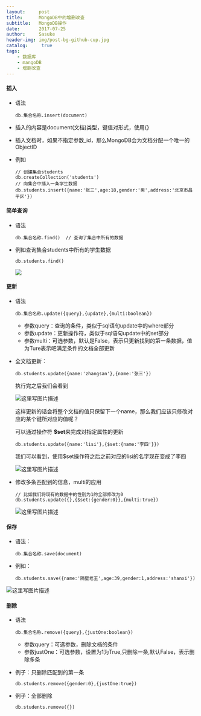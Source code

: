 ```yaml
---
layout:     post
title:      MongoDB中的增删改查 
subtitle:   MongoDB操作
date:       2017-07-25
author:     Sasuke
header-img: img/post-bg-github-cup.jpg
catalog: 	 true
tags:
    - 数据库
    - mangoDB
    - 增删改查
---
```


#### **插入**

- 语法

  ```
  db.集合名称.insert(document)
  ```

- 插入的内容是document(文档)类型，键值对形式，使用{}

- 插入文档时，如果不指定参数_id，那么MongoDB会为文档分配一个唯一的ObjectID

- 例如

  ```
  // 创建集合students
  db.createCollection('students')
  // 向集合中插入一条学生数据
  db.students.insert({name:'张三',age:18,gender:'男',address:'北京市昌平区'})
  ```

#### **简单查询**

- 语法

  ```
  db.集合名称.find()  // 查询了集合中所有的数据
  ```

- 例如查询集合students中所有的学生数据

  ```
  db.students.find()
  ```

  ![](http://img.blog.csdn.net/20170624103650266?watermark/2/text/aHR0cDovL2Jsb2cuY3Nkbi5uZXQvUHl0aG9uQ29kZVo=/font/5a6L5L2T/fontsize/400/fill/I0JBQkFCMA==/dissolve/70/gravity/SouthEast)

#### **更新**

- 语法

  ```
  db.集合名称.update({query},{update},{multi:boolean})
  ```

  - 参数query：查询的条件，类似于sql语句update中的where部分
  - 参数update：更新操作符，类似于sql语句update中的set部分
  - 参数multi：可选参数，默认是False，表示只更新找到的第一条数据，值为Ture表示吧满足条件的文档全部更新

- 全文档更新：

  ```
  db.students.update({name:'zhangsan'},{name:'张三'})
  ```

  执行完之后我们会看到

  ![这里写图片描述](http://img.blog.csdn.net/20170624103735988?watermark/2/text/aHR0cDovL2Jsb2cuY3Nkbi5uZXQvUHl0aG9uQ29kZVo=/font/5a6L5L2T/fontsize/400/fill/I0JBQkFCMA==/dissolve/70/gravity/SouthEast)

  这样更新的话会将整个文档的值只保留下一个name，那么我们应该只修改对应的某个键所对应的值呢？

  可以通过操作符 **$set**来完成对指定属性的更新

  ```
  db.students.update({name:'lisi'},{$set:{name:'李四'}})
  ```

  我们可以看到，使用$set操作符之后之前对应的lisi的名字现在变成了李四

  ![这里写图片描述](http://img.blog.csdn.net/20170624103814082?watermark/2/text/aHR0cDovL2Jsb2cuY3Nkbi5uZXQvUHl0aG9uQ29kZVo=/font/5a6L5L2T/fontsize/400/fill/I0JBQkFCMA==/dissolve/70/gravity/SouthEast)

- 修改多条匹配到的信息，multi的应用

  ```
  // 比如我们将现有的数据中的性别为1的全部修改为0
  db.students.update({},{$set:{gender:0}},{multi:true})
  ```

  ![这里写图片描述](http://img.blog.csdn.net/20170624103909097?watermark/2/text/aHR0cDovL2Jsb2cuY3Nkbi5uZXQvUHl0aG9uQ29kZVo=/font/5a6L5L2T/fontsize/400/fill/I0JBQkFCMA==/dissolve/70/gravity/SouthEast)

#### **保存**

- 语法：

  ```
  db.集合名称.save(document)
  ```

- 例如：

  ```
  db.students.save({name:'隔壁老王',age:39,gender:1,address:'shanxi'})
  ```

 ![这里写图片描述](http://img.blog.csdn.net/20170624103939626?watermark/2/text/aHR0cDovL2Jsb2cuY3Nkbi5uZXQvUHl0aG9uQ29kZVo=/font/5a6L5L2T/fontsize/400/fill/I0JBQkFCMA==/dissolve/70/gravity/SouthEast)
#### **删除**

- 语法

  ```
  db.集合名称.remove({query},{justOne:boolean})
  ```

  - 参数query：可选参数，删除文档的条件
  - 参数justOne：可选参数，设置为1为True,只删除一条,默认False，表示删除多条

- 例子：只删除匹配到的第一条

  ```
  db.students.remove({gender:0},{justOne:true})
  ```

- 例子：全部删除

  ```
  db.students.remove({})
  ```